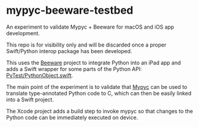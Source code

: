 # mypyc-beeware-testbed

An experiment to validate Mypyc + Beeware for macOS and iOS app development.

This repo is for visibility only and will be discarded once a proper Swift/Python interop
package has been developed.

This uses the [Beeware](https://github.com/beeware/Python-Apple-support/releases) project 
to integrate Python into an iPad app and adds a Swift wrapper for some parts of the Python API:
[PyTest/PythonObject.swift](PyTest/PythonObject.swift).

The main point of the experiment is to validate that [Mypyc](https://mypyc.readthedocs.io/en/latest/)
can be used to translate type-annotated Python code to C, which can then be easily linked
into a Swift project.

The Xcode project adds a build step to invoke mypyc so that changes to the Python code can be
immediately executed on device.

